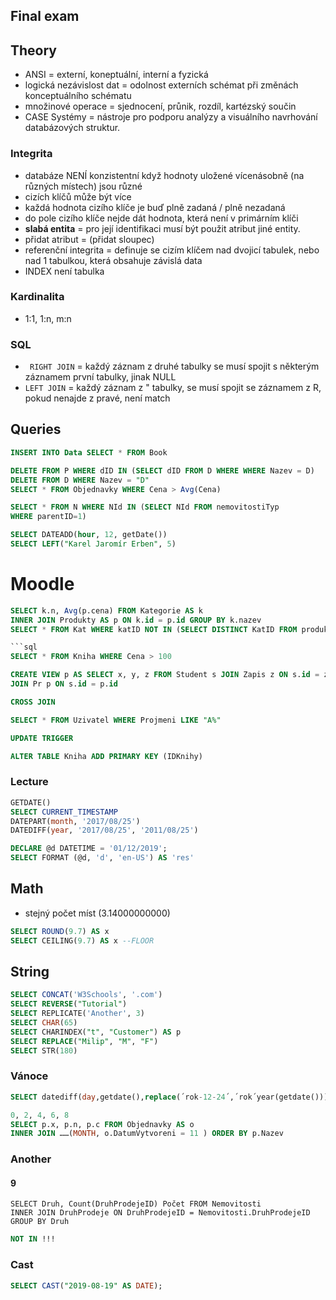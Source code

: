 ## Final exam

## Theory
* ANSI = externí, koneptuální, interní a fyzická
* logická nezávislost dat = odolnost externích schémat při změnách konceptuálního schématu
* množinové operace = sjednocení, průnik, rozdíl, kartézský součin
* CASE Systémy =  nástroje pro podporu analýzy a visuálního navrhování databázových struktur.


### Integrita
* databáze NENÍ konzistentní když hodnoty uložené vícenásobně (na různých místech) jsou různé
* cizích klíčů může být více
* každá hodnota cizího klíče je buď plně zadaná / plně nezadaná
* do pole cizího klíče nejde dát hodnota, která není v primárním klíči
* **slabá entita** = pro její identifikaci musí být použit atribut jiné entity.
* přidat atribut = (přidat sloupec)
* referenční integrita = definuje se cizím klíčem nad dvojicí tabulek, nebo nad 1 tabulkou, která obsahuje závislá data
* INDEX není tabulka



### Kardinalita
* 1:1, 1:n, m:n

### SQL
* ``` RIGHT JOIN``` = každý záznam z druhé tabulky se musí spojit s některým záznamem první tabulky, jinak NULL
* ```LEFT JOIN``` = každý záznam z " tabulky, se musí spojit se záznamem z R, pokud nenajde z pravé, není match



## Queries


```sql
INSERT INTO Data SELECT * FROM Book
```


```sql
DELETE FROM P WHERE dID IN (SELECT dID FROM D WHERE WHERE Nazev = D)
DELETE FROM D WHERE Nazev = "D"
SELECT * FROM Objednavky WHERE Cena > Avg(Cena)
```

```sql
SELECT * FROM N WHERE NId IN (SELECT NId FROM nemovitostiTyp
WHERE parentID=1)
```

```sql
SELECT DATEADD(hour, 12, getDate())
SELECT LEFT("Karel Jaromír Erben", 5)
```



# Moodle
```sql
SELECT k.n, Avg(p.cena) FROM Kategorie AS k 
INNER JOIN Produkty AS p ON k.id = p.id GROUP BY k.nazev
SELECT * FROM Kat WHERE katID NOT IN (SELECT DISTINCT KatID FROM produkty)

```sql
SELECT * FROM Kniha WHERE Cena > 100
```

```sql
CREATE VIEW p AS SELECT x, y, z FROM Student s JOIN Zapis z ON s.id = z.id
JOIN Pr p ON s.id = p.id
```

```sql
CROSS JOIN
```

```sql
SELECT * FROM Uzivatel WHERE Projmeni LIKE "A%"
```

```sql
UPDATE TRIGGER
```

```sql
ALTER TABLE Kniha ADD PRIMARY KEY (IDKnihy)
```

### Lecture
```sql
GETDATE()
SELECT CURRENT_TIMESTAMP
DATEPART(month, '2017/08/25')
DATEDIFF(year, '2017/08/25', '2011/08/25')
```

```sql
DECLARE @d DATETIME = '01/12/2019';
SELECT FORMAT (@d, 'd', 'en-US') AS 'res'
```


## Math
* stejný počet míst (3.14000000000)
```sql
SELECT ROUND(9.7) AS x
SELECT CEILING(9.7) AS x --FLOOR
```

## String
```sql
SELECT CONCAT('W3Schools', '.com')
SELECT REVERSE("Tutorial")
SELECT REPLICATE('Another', 3)
SELECT CHAR(65)
SELECT CHARINDEX("t", "Customer") AS p
SELECT REPLACE("Milip", "M", "F")
SELECT STR(180) 
```


### Vánoce
```sql
SELECT datediff(day,getdate(),replace(´rok-12-24´,´rok´year(getdate()))
```

```sql
0, 2, 4, 6, 8
SELECT p.x, p.n, p.c FROM Objednavky AS o
INNER JOIN ……(MONTH, o.DatumVytvoreni = 11 ) ORDER BY p.Nazev
```

### Another

#### 9
```
SELECT Druh, Count(DruhProdejeID) Počet FROM Nemovitosti 
INNER JOIN DruhProdeje ON DruhProdejeID = Nemovitosti.DruhProdejeID GROUP BY Druh
```

```sql
NOT IN !!!
```
### Cast
```sql
SELECT CAST("2019-08-19" AS DATE);
```
